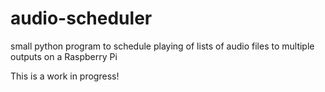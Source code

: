 # audio-scheduler
small python program to schedule playing of lists of audio files to multiple outputs on a Raspberry Pi

This is a work in progress!
